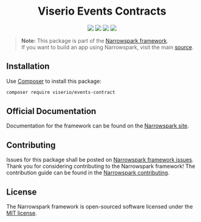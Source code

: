 <h1 align="center">Viserio Events Contracts</h1>
<p align="center">
    <a href="https://github.com/narrowspark/framework/releases"><img src="https://img.shields.io/packagist/v/narrowspark/framework.svg?style=flat-square"></a>
    <a href="https://php.net/"><img src="https://img.shields.io/badge/php-%5E7.3.0-8892BF.svg?style=flat-square"></a>
    <a href="https://codecov.io/gh/narrowspark/framework"><img src="https://img.shields.io/codecov/c/github/narrowspark/framework/master.svg?style=flat-square"></a>
    <a href="http://opensource.org/licenses/MIT"><img src="https://img.shields.io/badge/license-MIT-brightgreen.svg?style=flat-square"></a>
</p>

> **Note:** This package is part of the [Narrowspark framework](https://github.com/narrowspark/framework). <br> If you want to build an app using Narrowspark, visit the main [source](https://github.com/narrowspark/framework).

Installation
-------------

Use [Composer](https://getcomposer.org/) to install this package:

```sh
composer require viserio/events-contract
```

Official Documentation
-------------

Documentation for the framework can be found on the [Narrowspark site](https://narrowspark.com/docs).

Contributing
-------------
Issues for this package shall be posted on [Narrowspark framework issues](https://github.com/narrowspark/framework/issues). <br>
Thank you for considering contributing to the Narrowspark framework! The contribution guide can be found in the [Narrowspark contributing](/CONTRIBUTING.md).

License
-------------

The Narrowspark framework is open-sourced software licensed under the [MIT license](https://opensource.org/licenses/MIT).

